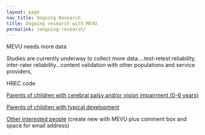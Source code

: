 ```yaml
---
layout: page
nav_title: Ongoing Research
title: Ongoing research with MEVU
permalink: /ongoing-research/
---
```

MEVU needs more data

Studies are currently underway to collect more data....test-retest reliability, inter-rater reliability...content validation with other populations and service providers,

HREC code

[Parents of children with cerebral palsy and/or vision impairment (0-6 years)]()

[Parents of children with typical development]()

[Other interested people]() (create new with MEVU plus comment box and space for email address)
